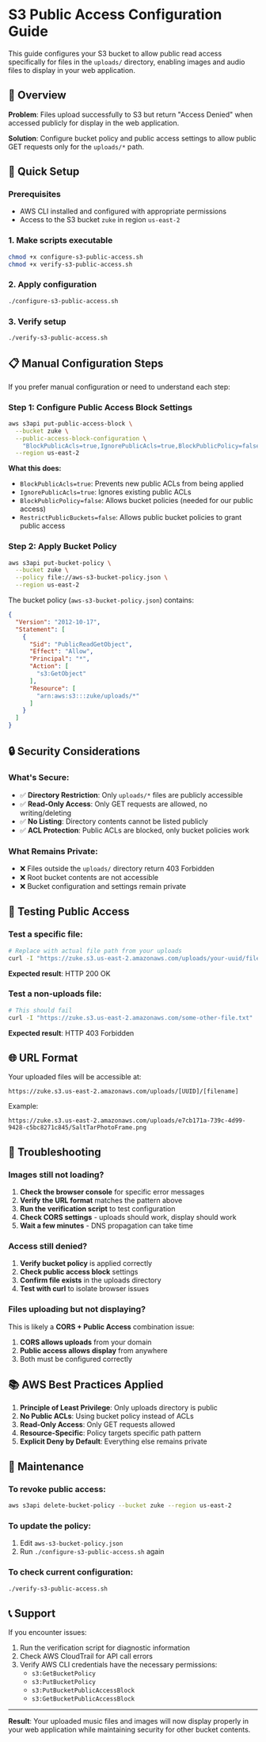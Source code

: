 # S3 Public Access Configuration Guide

This guide configures your S3 bucket to allow public read access specifically for files in the `uploads/` directory, enabling images and audio files to display in your web application.

## 🎯 Overview

**Problem**: Files upload successfully to S3 but return "Access Denied" when accessed publicly for display in the web application.

**Solution**: Configure bucket policy and public access settings to allow public GET requests only for the `uploads/*` path.

## 🔧 Quick Setup

### Prerequisites
- AWS CLI installed and configured with appropriate permissions
- Access to the S3 bucket `zuke` in region `us-east-2`

### 1. Make scripts executable
```bash
chmod +x configure-s3-public-access.sh
chmod +x verify-s3-public-access.sh
```

### 2. Apply configuration
```bash
./configure-s3-public-access.sh
```

### 3. Verify setup
```bash
./verify-s3-public-access.sh
```

## 📋 Manual Configuration Steps

If you prefer manual configuration or need to understand each step:

### Step 1: Configure Public Access Block Settings

```bash
aws s3api put-public-access-block \
  --bucket zuke \
  --public-access-block-configuration \
    "BlockPublicAcls=true,IgnorePublicAcls=true,BlockPublicPolicy=false,RestrictPublicBuckets=false" \
  --region us-east-2
```

**What this does:**
- `BlockPublicAcls=true`: Prevents new public ACLs from being applied
- `IgnorePublicAcls=true`: Ignores existing public ACLs  
- `BlockPublicPolicy=false`: Allows bucket policies (needed for our public access)
- `RestrictPublicBuckets=false`: Allows public bucket policies to grant public access

### Step 2: Apply Bucket Policy

```bash
aws s3api put-bucket-policy \
  --bucket zuke \
  --policy file://aws-s3-bucket-policy.json \
  --region us-east-2
```

The bucket policy (`aws-s3-bucket-policy.json`) contains:
```json
{
  "Version": "2012-10-17",
  "Statement": [
    {
      "Sid": "PublicReadGetObject",
      "Effect": "Allow",
      "Principal": "*",
      "Action": [
        "s3:GetObject"
      ],
      "Resource": [
        "arn:aws:s3:::zuke/uploads/*"
      ]
    }
  ]
}
```

## 🔒 Security Considerations

### What's Secure:
- ✅ **Directory Restriction**: Only `uploads/*` files are publicly accessible
- ✅ **Read-Only Access**: Only GET requests are allowed, no writing/deleting
- ✅ **No Listing**: Directory contents cannot be listed publicly
- ✅ **ACL Protection**: Public ACLs are blocked, only bucket policies work

### What Remains Private:
- ❌ Files outside the `uploads/` directory return 403 Forbidden
- ❌ Root bucket contents are not accessible
- ❌ Bucket configuration and settings remain private

## 🧪 Testing Public Access

### Test a specific file:
```bash
# Replace with actual file path from your uploads
curl -I "https://zuke.s3.us-east-2.amazonaws.com/uploads/your-uuid/filename.jpg"
```

**Expected result**: HTTP 200 OK

### Test a non-uploads file:
```bash
# This should fail
curl -I "https://zuke.s3.us-east-2.amazonaws.com/some-other-file.txt"
```

**Expected result**: HTTP 403 Forbidden

## 🌐 URL Format

Your uploaded files will be accessible at:
```
https://zuke.s3.us-east-2.amazonaws.com/uploads/[UUID]/[filename]
```

Example:
```
https://zuke.s3.us-east-2.amazonaws.com/uploads/e7cb171a-739c-4d99-9428-c5bc8271c845/SaltTarPhotoFrame.png
```

## 🔧 Troubleshooting

### Images still not loading?

1. **Check the browser console** for specific error messages
2. **Verify the URL format** matches the pattern above
3. **Run the verification script** to test configuration
4. **Check CORS settings** - uploads should work, display should work
5. **Wait a few minutes** - DNS propagation can take time

### Access still denied?

1. **Verify bucket policy** is applied correctly
2. **Check public access block** settings
3. **Confirm file exists** in the uploads directory
4. **Test with curl** to isolate browser issues

### Files uploading but not displaying?

This is likely a **CORS + Public Access** combination issue:
1. **CORS allows uploads** from your domain
2. **Public access allows display** from anywhere
3. Both must be configured correctly

## 📚 AWS Best Practices Applied

1. **Principle of Least Privilege**: Only uploads directory is public
2. **No Public ACLs**: Using bucket policy instead of ACLs
3. **Read-Only Access**: Only GET requests allowed
4. **Resource-Specific**: Policy targets specific path pattern
5. **Explicit Deny by Default**: Everything else remains private

## 🔄 Maintenance

### To revoke public access:
```bash
aws s3api delete-bucket-policy --bucket zuke --region us-east-2
```

### To update the policy:
1. Edit `aws-s3-bucket-policy.json`
2. Run `./configure-s3-public-access.sh` again

### To check current configuration:
```bash
./verify-s3-public-access.sh
```

## 📞 Support

If you encounter issues:
1. Run the verification script for diagnostic information
2. Check AWS CloudTrail for API call errors
3. Verify AWS CLI credentials have the necessary permissions:
   - `s3:GetBucketPolicy`
   - `s3:PutBucketPolicy`
   - `s3:PutBucketPublicAccessBlock`
   - `s3:GetBucketPublicAccessBlock`

---

**Result**: Your uploaded music files and images will now display properly in your web application while maintaining security for other bucket contents.